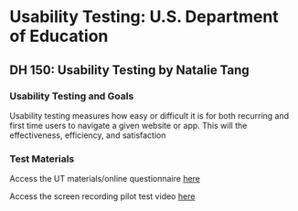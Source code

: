 # Usability Testing: U.S. Department of Education
## DH 150: Usability Testing by Natalie Tang

### Usability Testing and Goals
Usability testing measures how easy or difficult it is for both recurring and first time users to navigate a given website or app. This will the effectiveness, efficiency, and satisfaction 

### Test Materials
Access the UT materials/online questionnaire [here](https://forms.gle/1gm1NykDwYdXL6zp9)

Access the screen recording pilot test video [here](https://drive.google.com/file/d/1MeKXI4Fcw5CRDbCat_3Z5eFtkX026fdh/view?usp=sharing)
